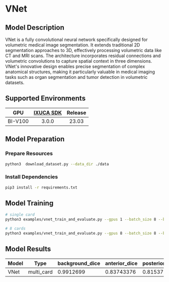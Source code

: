 # VNet

## Model Description

VNet is a fully convolutional neural network specifically designed for volumetric medical image segmentation. It extends
traditional 2D segmentation approaches to 3D, effectively processing volumetric data like CT and MRI scans. The
architecture incorporates residual connections and volumetric convolutions to capture spatial context in three
dimensions. VNet's innovative design enables precise segmentation of complex anatomical structures, making it
particularly valuable in medical imaging tasks such as organ segmentation and tumor detection in volumetric datasets.

## Supported Environments

| GPU    | [IXUCA SDK](https://gitee.com/deep-spark/deepspark#%E5%A4%A9%E6%95%B0%E6%99%BA%E7%AE%97%E8%BD%AF%E4%BB%B6%E6%A0%88-ixuca) | Release |
| :----: | :----: | :----: |
| BI-V100 | 3.0.0     |  23.03  |

## Model Preparation

### Prepare Resources

```bash
python3  download_dataset.py --data_dir ./data
```

### Install Dependencies

```bash
pip3 install -r requirements.txt
```

## Model Training

```bash
# single card
python3 examples/vnet_train_and_evaluate.py --gpus 1 --batch_size 8 --base_lr 0.0001 --data_dir ./data/Task04_Hippocampus/ --model_dir ./model_train/

# 8 cards
python3 examples/vnet_train_and_evaluate.py --gpus 8 --batch_size 8 --base_lr 0.0001 --data_dir ./data/Task04_Hippocampus/ --model_dir ./model_train/
```

## Model Results

| Model | Type       | background_dice | anterior_dice | posterior_dice |
|-------|------------|-----------------|---------------|----------------|
| VNet  | multi_card | 0.9912699       | 0.83743376    | 0.81537557     |
